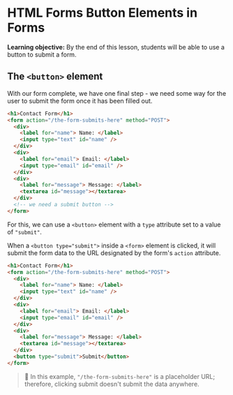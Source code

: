 <h1>
  <span class="headline">HTML Forms</span>
  <span class="subhead">Button Elements in Forms</span>
</h1>

**Learning objective:** By the end of this lesson, students will be able to use a button to submit a form.

## The `<button>` element

With our form complete, we have one final step - we need some way for the user to submit the form once it has been filled out.

```html
<h1>Contact Form</h1>
<form action="/the-form-submits-here" method="POST">
  <div>
    <label for="name"> Name: </label>
    <input type="text" id="name" />
  </div>
  <div>
    <label for="email"> Email: </label>
    <input type="email" id="email" />
  </div>
  <div>
    <label for="message"> Message: </label>
    <textarea id="message"></textarea>
  </div>
  <!-- we need a submit button -->
</form>
```

For this, we can use a `<button>` element with a `type` attribute set to a value of `"submit"`.

When a `<button type="submit">` inside a `<form>` element is clicked, it will submit the form data to the URL designated by the form's `action` attribute.

```html
<h1>Contact Form</h1>
<form action="/the-form-submits-here" method="POST">
  <div>
    <label for="name"> Name: </label>
    <input type="text" id="name" />
  </div>
  <div>
    <label for="email"> Email: </label>
    <input type="email" id="email" />
  </div>
  <div>
    <label for="message"> Message: </label>
    <textarea id="message"></textarea>
  </div>
  <button type="submit">Submit</button>
</form>
```

> 🧠 In this example, `"/the-form-submits-here"` is a placeholder URL; therefore, clicking submit doesn't submit the data anywhere.
